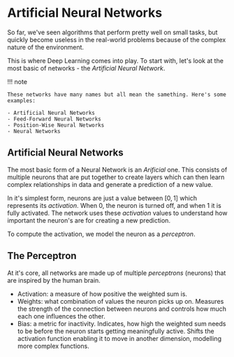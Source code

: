 # Artificial Neural Networks

So far, we've seen algorithms that perform pretty well on small tasks, but quickly become useless in the real-world problems because of the complex nature of the environment.

This is where Deep Learning comes into play. To start with, let's look at the most basic of networks - the *Artificial Neural Network*.

!!! note

    These networks have many names but all mean the samething. Here's some examples:

    - Artificial Neural Networks    
    - Feed-Forward Neural Networks
    - Position-Wise Neural Networks
    - Neural Networks

## Artificial Neural Networks

The most basic form of a Neural Network is an *Arificial* one. This consists of multiple neurons that are put together to create layers which can then learn complex relationships in data and generate a prediction of a new value.

In it's simplest form, neurons are just a value between $[0, 1]$ which represents its *activation*. When $0$, the neuron is turned off, and when $1$ it is fully activated. The network uses these *activation* values to understand how important the neuron's are for creating a new prediction.

To compute the activation, we model the neuron as a *perceptron*. 

## The Perceptron

At it's core, all networks are made up of multiple *perceptrons* (neurons) that are inspired by the human brain.

<!-- Forward Propagation -->

- Activation: a measure of how positive the weighted sum is.
- Weights: what combination of values the neuron picks up on. Measures the strength of the connection between neurons and controls how much each one influences the other.
- Bias: a metric for inactivity. Indicates, how high the weighted sum needs to be before the neuron starts getting meaningfully active. Shifts the activation function enabling it to move in another dimension, modelling more complex functions.
